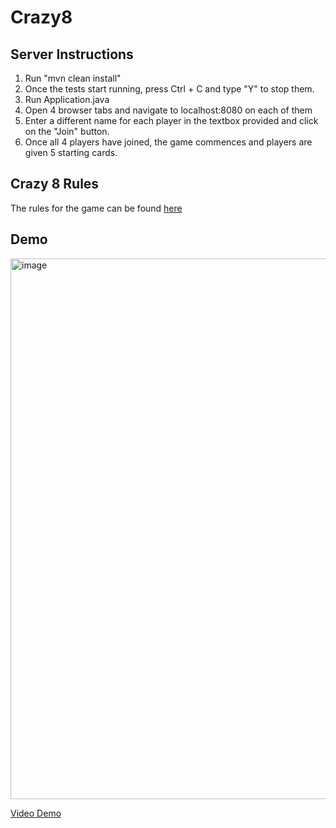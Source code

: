 # Crazy8

## Server Instructions
1. Run "mvn clean install"
2. Once the tests start running, press Ctrl + C and type "Y" to stop them.
3. Run Application.java
4. Open 4 browser tabs and navigate to localhost:8080 on each of them
5. Enter a different name for each player in the textbox provided and click on the "Join" button.
6. Once all 4 players have joined, the game commences and players are given 5 starting cards.


## Crazy 8 Rules
The rules for the game can be found [here](https://www.aquatennial.com/wp-content/uploads/2020/07/Card-Games_Crazy-8s.pdf)


## Demo
<img width="865" alt="image" src="https://user-images.githubusercontent.com/51683551/212390681-f4beadd3-217e-4c26-a91f-d494e2ea4981.png">

[Video Demo](https://youtu.be/toV59FuZVkk)
